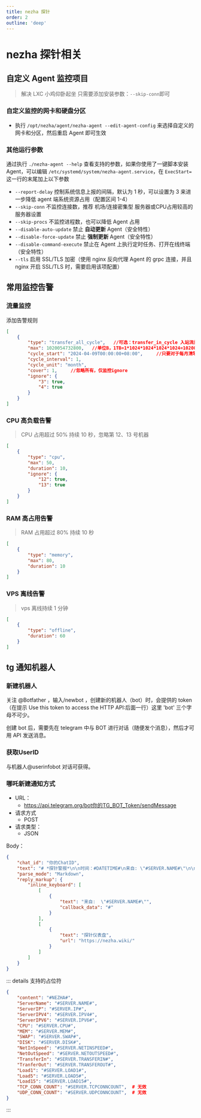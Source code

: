 ```yaml
---
title: nezha 探针
order: 2
outline: 'deep'
---
```


# nezha 探针相关

## 自定义 Agent 监控项目

> 解决 LXC 小鸡仰卧起坐
> 只需要添加安装参数：`--skip-conn`即可

### 自定义监控的网卡和硬盘分区

* 执行 `/opt/nezha/agent/nezha-agent --edit-agent-config` 来选择自定义的网卡和分区，然后重启 Agent 即可生效

### 其他运行参数

通过执行 `./nezha-agent --help` 查看支持的参数，如果你使用了一键脚本安装Agent，可以编辑 `/etc/systemd/system/nezha-agent.service`，在 `ExecStart=` 这一行的末尾加上以下参数

- `--report-delay` 控制系统信息上报的间隔，默认为 1 秒，可以设置为 3 来进一步降低 agent 端系统资源占用（配置区间 1-4）
- `--skip-conn` 不监控连接数，推荐 机场/连接密集型 服务器或CPU占用较高的服务器设置
- `--skip-procs` 不监控进程数，也可以降低 Agent 占用
- `--disable-auto-update` 禁止 **自动更新** Agent（安全特性）
- `--disable-force-update` 禁止 **强制更新** Agent（安全特性）
- `--disable-command-execute` 禁止在 Agent 上执行定时任务、打开在线终端（安全特性）
- `--tls` 启用 SSL/TLS 加密（使用 nginx 反向代理 Agent 的 grpc 连接，并且 nginx 开启 SSL/TLS 时，需要启用该项配置）

## 常用监控告警

### 流量监控

添加告警规则

```json
[
    {
        "type": "transfer_all_cycle",   //可选：transfer_in_cycle 入站流量、transfer_out_cycle 出站流量、transfer_all_cycle 双向流量
        "max": 1020054732800,   //单位B，1TB=1*1024*1024*1024*1024=1020054732800B
        "cycle_start": "2024-04-09T00:00:00+08:00",     //只要对于每月清零的情况，只需要日正确即可
        "cycle_interval": 1,
        "cycle_unit": "month",
        "cover": 1,     //忽略所有，仅监控ignore
        "ignore": {
            "3": true,
            "4": true
        }
    }
]
```

### CPU 高负载告警 

> CPU 占用超过 50% 持续 10 秒，忽略第 12、13 号机器

```json
[
    {
        "type": "cpu",
        "max": 50,
        "duration": 10,
        "ignore": {
            "12": true,
            "13": true
        }
    }
]
```

### RAM 高占用告警 

> RAM 占用超过 80% 持续 10 秒

```json
[
    {
        "type": "memory",
        "max": 80,
        "duration": 10
    }
]
```

### VPS 离线告警 

> vps 离线持续 1 分钟

```json
[
    {
        "type": "offline",
        "duration": 60
    }
]
```

## tg 通知机器人

### 新建机器人

关注 @Botfather ，输入/newbot ，创建新的机器人（bot）时，会提供的 token（在提示 Use this token to access the HTTP API:后面一行）这里 'bot' 三个字母不可少。

创建 bot 后，需要先在 telegram 中与 BOT 进行对话（随便发个消息），然后才可用 API 发送消息。

### 获取UserID

与机器人@userinfobot 对话可获得。

### 哪吒新建通知方式

- URL：
  - https://api.telegram.org/bot你的TG_BOT_Token/sendMessage
- 请求方式
  - POST
- 请求类型：
  - JSON

Body：

```json
{
    "chat_id": "你的ChatID",
    "text": "# *探针警报*\n\n时间：#DATETIME#\n来自: \"#SERVER.NAME#\"\n\n*#NEZHA#*",
    "parse_mode": "Markdown",
    "reply_markup": {
        "inline_keyboard": [
            [
                {
                    "text": "来自:  \"#SERVER.NAME#\"",
                    "callback_data": "#"
                }
            ],
            [
                {
                    "text": "探针仪表盘",
                    "url": "https://nezha.wiki/"
                }
            ]
        ]
    }
}
```

::: details 支持的占位符
```json
{
    "content": "#NEZHA#",
    "ServerName": "#SERVER.NAME#",
    "ServerIP": "#SERVER.IP#",
    "ServerIPV4": "#SERVER.IPV4#",
    "ServerIPV6": "#SERVER.IPV6#",
    "CPU": "#SERVER.CPU#",
    "MEM": "#SERVER.MEM#",
    "SWAP": "#SERVER.SWAP#",
    "DISK": "#SERVER.DISK#",
    "NetInSpeed": "#SERVER.NETINSPEED#",
    "NetOutSpeed": "#SERVER.NETOUTSPEED#",
    "TransferIn": "#SERVER.TRANSFERIN#",
    "TranferOut": "#SERVER.TRANSFEROUT#",
    "Load1": "#SERVER.LOAD1#",
    "Load5": "#SERVER.LOAD5#",
    "Load15": "#SERVER.LOAD15#",
    "TCP_CONN_COUNT": "#SERVER.TCPCONNCOUNT",  # 无效
    "UDP_CONN_COUNT": "#SERVER.UDPCONNCOUNT",  # 无效
}
```
:::
